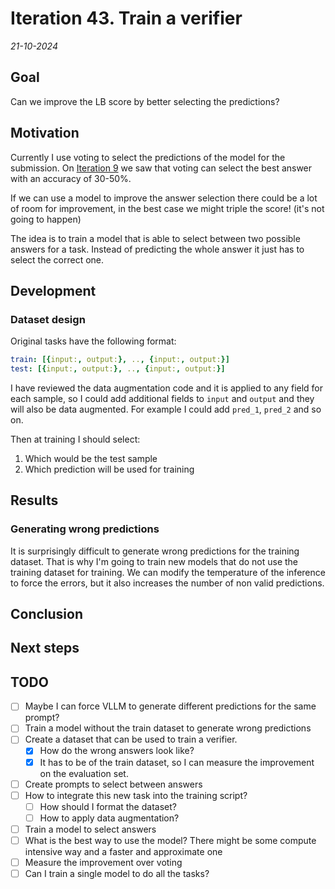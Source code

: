 # Iteration 43. Train a verifier

_21-10-2024_

## Goal

Can we improve the LB score by better selecting the predictions?

## Motivation

Currently I use voting to select the predictions of the model for the submission. On [Iteration 9](Iteration_09_improve_inference.md) we saw that voting can select the
best answer with an accuracy of 30-50%.

If we can use a model to improve the answer selection there could be a lot of room
for improvement, in the best case we might triple the score! (it's not going to happen)

The idea is to train a model that is able to select between two possible answers
for a task. Instead of predicting the whole answer it just has to select the correct one.

## Development

### Dataset design

Original tasks have the following format:

```yaml
train: [{input:, output:}, .., {input:, output:}]
test: [{input:, output:}, .., {input:, output:}]
```

I have reviewed the data augmentation code and it is applied to any field for each sample, so I could
add additional fields to `input` and `output` and they will also be data augmented. For example I could
add `pred_1`, `pred_2` and so on.

Then at training I should select:

1. Which would be the test sample
2. Which prediction will be used for training

## Results

### Generating wrong predictions

It is surprisingly difficult to generate wrong predictions for the training dataset. That is why
I'm going to train new models that do not use the training dataset for training. We can modify
the temperature of the inference to force the errors, but it also increases the number of non valid predictions.

## Conclusion

## Next steps

## TODO

- [ ] Maybe I can force VLLM to generate different predictions for the same prompt?
- [ ] Train a model without the train dataset to generate wrong predictions
- [ ] Create a dataset that can be used to train a verifier.
  - [x] How do the wrong answers look like?
  - [x] It has to be of the train dataset, so I can measure the improvement on the evaluation set.
- [ ] Create prompts to select between answers
- [ ] How to integrate this new task into the training script?
  - [ ] How should I format the dataset?
  - [ ] How to apply data augmentation?
- [ ] Train a model to select answers
- [ ] What is the best way to use the model? There might be some compute intensive way and a faster and approximate one
- [ ] Measure the improvement over voting
- [ ] Can I train a single model to do all the tasks?
